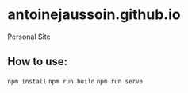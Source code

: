 # antoinejaussoin.github.io
Personal Site

## How to use:

`npm install`
`npm run build`
`npm run serve`
